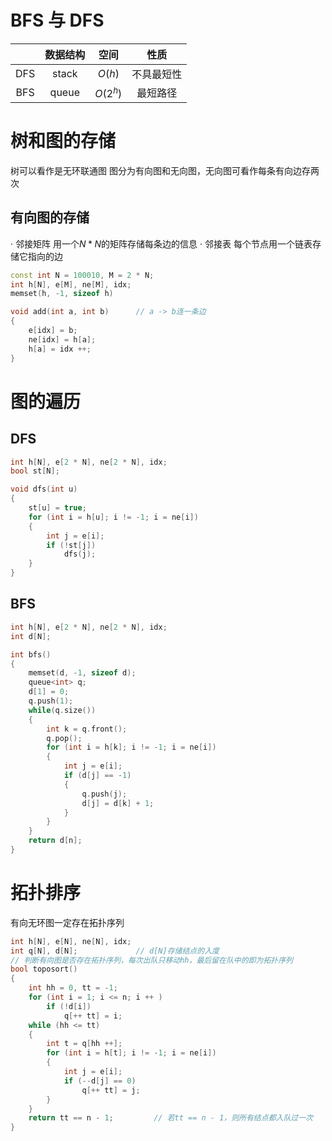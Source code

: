 # BFS 与 DFS
||数据结构 |   空间 |   性质 |
|:--------:|:----------:|:------------:|:--------:|
|DFS|stack |  $O(h)$  |  不具最短性 |
|BFS|queue  | $O(2^h)$ | 最短路径 |

# 树和图的存储
树可以看作是无环联通图
图分为有向图和无向图，无向图可看作每条有向边存两次

## 有向图的存储
· 邻接矩阵
用一个$N*N$的矩阵存储每条边的信息
· 邻接表
每个节点用一个链表存储它指向的边
```C++
const int N = 100010, M = 2 * N;
int h[N], e[M], ne[M], idx;
memset(h, -1, sizeof h)

void add(int a, int b)      // a -> b连一条边
{
    e[idx] = b;
    ne[idx] = h[a];
    h[a] = idx ++; 
}
```

# 图的遍历
## DFS
```C++
int h[N], e[2 * N], ne[2 * N], idx;
bool st[N];

void dfs(int u)
{
    st[u] = true;
    for (int i = h[u]; i != -1; i = ne[i])
    {
        int j = e[i];
        if (!st[j])
            dfs(j);
    }
}
```
## BFS
```C++
int h[N], e[2 * N], ne[2 * N], idx;
int d[N];

int bfs()
{
    memset(d, -1, sizeof d);
    queue<int> q;
    d[1] = 0;
    q.push(1);
    while(q.size())
    {
        int k = q.front();
        q.pop();
        for (int i = h[k]; i != -1; i = ne[i])
        {
            int j = e[i];
            if (d[j] == -1)
            {
                q.push(j);
                d[j] = d[k] + 1;
            }
        }
    }
    return d[n];
}
```
# 拓扑排序
有向无环图一定存在拓扑序列
```C++
int h[N], e[N], ne[N], idx;
int q[N], d[N];             // d[N]存储结点的入度
// 判断有向图是否存在拓扑序列，每次出队只移动hh，最后留在队中的即为拓扑序列
bool toposort()
{
    int hh = 0, tt = -1;
    for (int i = 1; i <= n; i ++ )
        if (!d[i])
            q[++ tt] = i;
    while (hh <= tt)
    {
        int t = q[hh ++];
        for (int i = h[t]; i != -1; i = ne[i])
        {
            int j = e[i];
            if (--d[j] == 0)
                q[++ tt] = j;
        }
    }
    return tt == n - 1;         // 若tt == n - 1，则所有结点都入队过一次
}
```